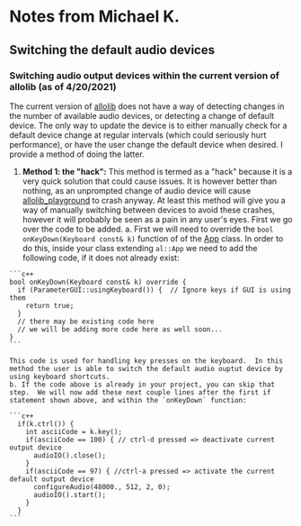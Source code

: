 # Notes from Michael K.


## Switching the default audio devices

### Switching audio output devices within the current version of allolib (as of 4/20/2021)
  The current version of [allolib](https://github.com/AlloSphere-Research-Group/allolib) does not have a way of detecting changes in the number of available audio devices, or detecting a change of default device.  The only way to update the device is to either manually check for a default device change at regular intervals (which could seriously hurt performance), or have the user change the default device when desired.  I provide a method of doing the latter.
  1. **Method 1: the "hack":**
    This method is termed as a "hack" because it is a very quick solution that could cause issues.  It is however better than nothing, as an unprompted change of audio device will cause [allolib_playground](https://github.com/allolib-s21/allolib_playground) to crash anyway.  At least this method will give you a way of manually switching between devices to avoid these crashes, however it will probably be seen as a pain in any user's eyes.  First we go over the code to be added.
    a. First we will need to override the `bool onKeyDown(Keyboard const& k)` function of of the [App](https://allosphere-research-group.github.io/allolib-doc/classal_1_1_app.html) class.  In order to do this, inside your class extending `al::App` we need to add the following code, if it does not already exist:
    
    ```c++
    bool onKeyDown(Keyboard const& k) override {
      if (ParameterGUI::usingKeyboard()) {  // Ignore keys if GUI is using them
        return true;
      }
      // there may be existing code here
      // we will be adding more code here as well soon...
    }
    ```
    
    This code is used for handling key presses on the keyboard.  In this method the user is able to switch the default audio ouptut device by using keyboard shortcuts.
    b. If the code above is already in your project, you can skip that step.  We will now add these next couple lines after the first if statement shown above, and within the `onKeyDown` function:
    
    ```c++
      if(k.ctrl()) {
        int asciiCode = k.key();
        if(asciiCode == 100) { // ctrl-d pressed => deactivate current output device
          audioIO().close();
        }
        if(asciiCode == 97) { //ctrl-a pressed => activate the current default output device
          configureAudio(48000., 512, 2, 0);
          audioIO().start();
        }
      }
    ```
    
